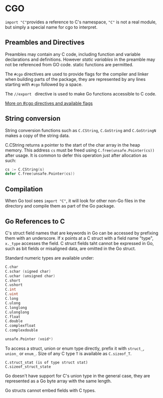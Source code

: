 # CGO


`import "C"`provides a reference to C's namespace, `"C"` is not a real module, but simply a special name for cgo to interpret.


## Preambles and Directives

Preambles may contain any C code, including function and variable declarations and definitions. However *static variables* in the preamble may not be referenced from GO code. static functions are permitted.

The `#cgo` directives are used to provide flags for the compiler and linker when building parts of the package, they are represented by any lines starting with `#cgo` followed by a space.

The `//export ` directive is used to make Go functions accessible to C code.

[More on #cgo directives and available flags](https://golang.org/cmd/cgo/)

## String conversion

String conversion functions such as `C.CString`, `C.GoString` and `C.GoStringN` makes a copy of the string data.

C.CString returns a pointer to the start of the char array in the heap memory. This address `cs` must be freed using `C.free(unsafe.Pointer(cs))` after usage. It is common to defer this operation just after allocation as such:

```go
cs := C.CString(s)
defer C.free(unsafe.Pointer(cs))
```

## Compilation
When Go tool sees `import "C"`, it will look for other non-Go files in the directory and compile them as part of the Go package.

## Go References to C
C's struct field names that are keywords in Go can be accessed by prefixing them with an underscore. If x points at a C struct with a field name "type", `x._type` accesses the field. C struct fields taht cannot be expressed in Go, such as bit fields or misaligned data, are omitted in the Go struct.

Standard numeric types are available under:
```go
C.char
C.schar (signed char)
C.uchar (unsigned char)
C.short
C.ushort
C.int
C.uint
C.long
C.ulong
C.longlong
C.ulonglong
C.float
C.double
C.complexfloat
C.complexdouble

unsafe.Pointer (void*)

```

To access a struct, union or enum type directly, prefix it with `struct_`, `union_` or `enum_`. Size of any C type `T` is available as `C.sizeof_T`.

```
C.struct_stat (is of type struct stat)
C.sizeof_struct_state
```

Go doesn't have support for C's union type in the general case, they are represented as a Go byte array with the same length.

Go structs cannot embed fields with C types.









